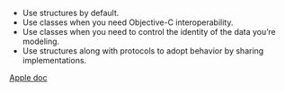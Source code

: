 - Use structures by default.
- Use classes when you need Objective-C interoperability.
- Use classes when you need to control the identity of the data you’re modeling.
- Use structures along with protocols to adopt behavior by sharing implementations.

[Apple doc](https://developer.apple.com/documentation/swift/choosing-between-structures-and-classes#Overview)